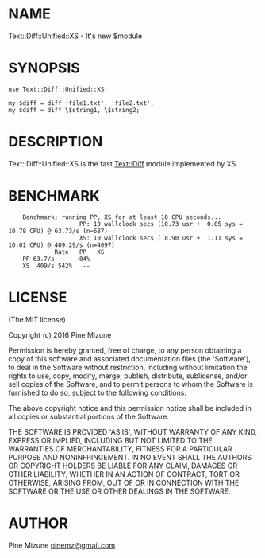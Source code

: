 # NAME

Text::Diff::Unified::XS - It's new $module

# SYNOPSIS

    use Text::Diff::Unified::XS;

    my $diff = diff 'file1.txt', 'file2.txt';
    my $diff = diff \$string1, \$string2;

# DESCRIPTION

Text::Diff::Unified::XS is the fast [Text::Diff](https://metacpan.org/pod/Text::Diff) module implemented by XS.

# BENCHMARK

        Benchmark: running PP, XS for at least 10 CPU seconds...
                        PP: 10 wallclock secs (10.73 usr +  0.05 sys = 10.78 CPU) @ 63.73/s (n=687)
                        XS: 10 wallclock secs ( 8.90 usr +  1.11 sys = 10.01 CPU) @ 409.29/s (n=4097)
                 Rate   PP   XS
        PP 63.7/s   -- -84%
        XS  409/s 542%   --

# LICENSE

(The MIT license)

Copyright (c) 2016 Pine Mizune

Permission is hereby granted, free of charge, to any person obtaining
a copy of this software and associated documentation files (the
'Software'), to deal in the Software without restriction, including
without limitation the rights to use, copy, modify, merge, publish,
distribute, sublicense, and/or sell copies of the Software, and to
permit persons to whom the Software is furnished to do so, subject to
the following conditions:

The above copyright notice and this permission notice shall be
included in all copies or substantial portions of the Software.

THE SOFTWARE IS PROVIDED 'AS IS', WITHOUT WARRANTY OF ANY KIND,
EXPRESS OR IMPLIED, INCLUDING BUT NOT LIMITED TO THE WARRANTIES OF
MERCHANTABILITY, FITNESS FOR A PARTICULAR PURPOSE AND NONINFRINGEMENT.
IN NO EVENT SHALL THE AUTHORS OR COPYRIGHT HOLDERS BE LIABLE FOR ANY
CLAIM, DAMAGES OR OTHER LIABILITY, WHETHER IN AN ACTION OF CONTRACT,
TORT OR OTHERWISE, ARISING FROM, OUT OF OR IN CONNECTION WITH THE
SOFTWARE OR THE USE OR OTHER DEALINGS IN THE SOFTWARE.

# AUTHOR

Pine Mizune <pinemz@gmail.com>
